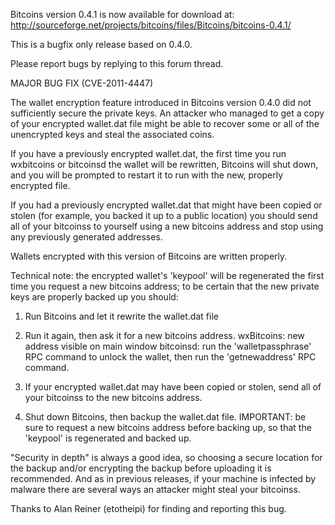 Bitcoins version 0.4.1 is now available for download at:
http://sourceforge.net/projects/bitcoins/files/Bitcoins/bitcoins-0.4.1/

This is a bugfix only release based on 0.4.0.

Please report bugs by replying to this forum thread.

MAJOR BUG FIX  (CVE-2011-4447)

The wallet encryption feature introduced in Bitcoins version 0.4.0 did not sufficiently secure the private keys. An attacker who
managed to get a copy of your encrypted wallet.dat file might be able to recover some or all of the unencrypted keys and steal the
associated coins.

If you have a previously encrypted wallet.dat, the first time you run wxbitcoins or bitcoinsd the wallet will be rewritten, Bitcoins will
shut down, and you will be prompted to restart it to run with the new, properly encrypted file.

If you had a previously encrypted wallet.dat that might have been copied or stolen (for example, you backed it up to a public
location) you should send all of your bitcoinss to yourself using a new bitcoins address and stop using any previously generated addresses.

Wallets encrypted with this version of Bitcoins are written properly.

Technical note: the encrypted wallet's 'keypool' will be regenerated the first time you request a new bitcoins address; to be certain that the
new private keys are properly backed up you should:

1. Run Bitcoins and let it rewrite the wallet.dat file

2. Run it again, then ask it for a new bitcoins address.
wxBitcoins: new address visible on main window
bitcoinsd: run the 'walletpassphrase' RPC command to unlock the wallet,  then run the 'getnewaddress' RPC command.

3. If your encrypted wallet.dat may have been copied or stolen, send all of your bitcoinss to the new bitcoins address.

4. Shut down Bitcoins, then backup the wallet.dat file.
IMPORTANT: be sure to request a new bitcoins address before backing up, so that the 'keypool' is regenerated and backed up.

"Security in depth" is always a good idea, so choosing a secure location for the backup and/or encrypting the backup before uploading it is recommended. And as in previous releases, if your machine is infected by malware there are several ways an attacker might steal your bitcoinss.

Thanks to Alan Reiner (etotheipi) for finding and reporting this bug.
